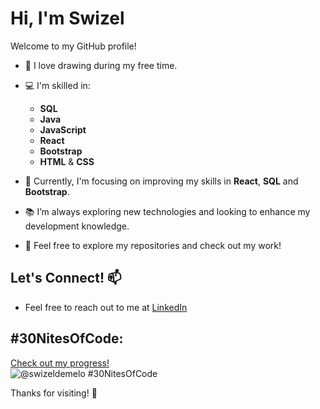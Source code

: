 # Hi, I'm Swizel

Welcome to my GitHub profile! 

- 🎨 I love drawing during my free time.
- 💻 I'm skilled in:
  - **SQL**
  - **Java**
  - **JavaScript**
  - **React**
  - **Bootstrap** 
  - **HTML** & **CSS**

- 🌱 Currently, I'm focusing on improving my skills in **React**, **SQL** and **Bootstrap**.
- 📚 I’m always exploring new technologies and looking to enhance my development knowledge.
- 🔧 Feel free to explore my repositories and check out my work!

## Let's Connect! 📫
- Feel free to reach out to me at [LinkedIn](www.linkedin.com/in/swizeldemelo)

## #30NitesOfCode:
  [Check out my progress!](https://www.codedex.io/@swizeldemelo/30-nites-of-code)  
  ![@swizeldemelo #30NitesOfCode](https://www.codedex.io/api/petStatus?user=swizeldemelo)

  Thanks for visiting! 🌟
